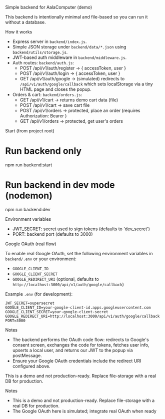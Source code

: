 Simple backend for AalaComputer (demo)

This backend is intentionally minimal and file-based so you can run it without a database.

How it works
- Express server in `backend/index.js`.
- Simple JSON storage under `backend/data/*.json` using `backend/utils/storage.js`.
- JWT-based auth middleware in `backend/middleware.js`.
- Auth routes: `backend/auth.js`:
  - POST /api/v1/auth/register -> { accessToken, user }
  - POST /api/v1/auth/login -> { accessToken, user }
  - GET /api/v1/auth/google -> (simulated) redirects to `/api/v1/auth/google/callback` which sets localStorage via a tiny HTML page and closes the popup.
- Orders & cart: `backend/orders.js`:
  - GET /api/v1/cart -> returns demo cart data (file)
  - POST /api/v1/cart -> save cart file
  - POST /api/v1/orders -> protected, place an order (requires Authorization: Bearer <token>)
  - GET /api/v1/orders -> protected, get user's orders

Start (from project root)

# Run backend only
npm run backend:start

# Run backend in dev mode (nodemon)
npm run backend:dev

Environment variables
- JWT_SECRET: secret used to sign tokens (defaults to 'dev_secret')
- PORT: backend port (defaults to 3000)

Google OAuth (real flow)

To enable real Google OAuth, set the following environment variables in `backend/.env` or your environment:

- `GOOGLE_CLIENT_ID`
- `GOOGLE_CLIENT_SECRET`
- `GOOGLE_REDIRECT_URI` (optional, defaults to `http://localhost:3000/api/v1/auth/google/callback`)

Example `.env` (for development):

```env
JWT_SECRET=supersecret
GOOGLE_CLIENT_ID=your-google-client-id.apps.googleusercontent.com
GOOGLE_CLIENT_SECRET=your-google-client-secret
GOOGLE_REDIRECT_URI=http://localhost:3000/api/v1/auth/google/callback
PORT=3000
```

Notes

- The backend performs the OAuth code flow: redirects to Google's consent screen, exchanges the code for tokens, fetches user info, upserts a local user, and returns our JWT to the popup via postMessage.
- Ensure your Google OAuth credentials include the redirect URI configured above.

This is a demo and not production-ready. Replace file-storage with a real DB for production.

Notes
- This is a demo and not production-ready. Replace file-storage with a real DB for production.
- The Google OAuth here is simulated; integrate real OAuth when ready
